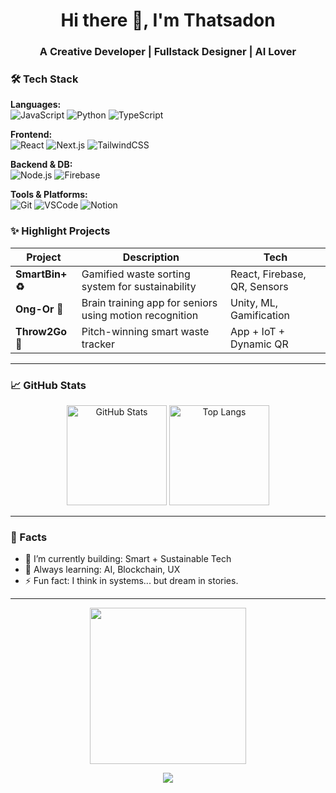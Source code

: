 <h1 align="center">Hi there 👋, I'm Thatsadon</h1>
<h3 align="center">A Creative Developer | Fullstack Designer | AI Lover</h3>



### 🛠 Tech Stack

**Languages:**  
![JavaScript](https://img.shields.io/badge/-JavaScript-black?style=flat-square&logo=javascript)
![Python](https://img.shields.io/badge/-Python-3776AB?style=flat-square&logo=python&logoColor=white)
![TypeScript](https://img.shields.io/badge/-TypeScript-3178C6?style=flat-square&logo=typescript&logoColor=white)

**Frontend:**  
![React](https://img.shields.io/badge/-React-61DAFB?style=flat-square&logo=react)
![Next.js](https://img.shields.io/badge/-Next.js-black?style=flat-square&logo=next.js)
![TailwindCSS](https://img.shields.io/badge/-TailwindCSS-38B2AC?style=flat-square&logo=tailwind-css&logoColor=white)

**Backend & DB:**  
![Node.js](https://img.shields.io/badge/-Node.js-339933?style=flat-square&logo=node.js&logoColor=white)
![Firebase](https://img.shields.io/badge/-Firebase-FFCA28?style=flat-square&logo=firebase)

**Tools & Platforms:**  
![Git](https://img.shields.io/badge/-Git-F05032?style=flat-square&logo=git&logoColor=white)
![VSCode](https://img.shields.io/badge/-VSCode-007ACC?style=flat-square&logo=visual-studio-code)
![Notion](https://img.shields.io/badge/-Notion-black?style=flat-square&logo=notion)

### ✨ Highlight Projects

| Project | Description | Tech |
|--------|-------------|------|
| **SmartBin+ ♻️** | Gamified waste sorting system for sustainability | React, Firebase, QR, Sensors |
| **Ong-Or 🧠** | Brain training app for seniors using motion recognition | Unity, ML, Gamification |
| **Throw2Go 🚀** | Pitch-winning smart waste tracker | App + IoT + Dynamic QR |

---

### 📈 GitHub Stats

<p align="center">
  <img src="https://github-readme-stats.vercel.app/api?username=Thatsadon9&show_icons=true&theme=radical" alt="GitHub Stats" height="160" />
  <img src="https://github-readme-stats.vercel.app/api/top-langs/?username=Thatsadon9&layout=compact&theme=radical" alt="Top Langs" height="160" />
</p>

---

### 🧩 Facts

- 🔭 I’m currently building: Smart + Sustainable Tech
- 🌱 Always learning: AI, Blockchain, UX
- ⚡ Fun fact: I think in systems... but dream in stories.

---

<p align="center">
  <img src="https://media.giphy.com/media/qgQUggAC3Pfv687qPC/giphy.gif" width="250" />
</p>

<p align="center">
  <a href="mailto:ninethatsadon.tkl@gmail.com"><img src="https://img.shields.io/badge/-Gmail-c14438?style=flat-square&logo=gmail&logoColor=white"></a>
</p>
